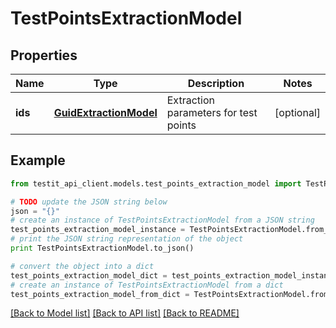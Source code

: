 # TestPointsExtractionModel


## Properties
Name | Type | Description | Notes
------------ | ------------- | ------------- | -------------
**ids** | [**GuidExtractionModel**](GuidExtractionModel.md) | Extraction parameters for test points | [optional] 

## Example

```python
from testit_api_client.models.test_points_extraction_model import TestPointsExtractionModel

# TODO update the JSON string below
json = "{}"
# create an instance of TestPointsExtractionModel from a JSON string
test_points_extraction_model_instance = TestPointsExtractionModel.from_json(json)
# print the JSON string representation of the object
print TestPointsExtractionModel.to_json()

# convert the object into a dict
test_points_extraction_model_dict = test_points_extraction_model_instance.to_dict()
# create an instance of TestPointsExtractionModel from a dict
test_points_extraction_model_from_dict = TestPointsExtractionModel.from_dict(test_points_extraction_model_dict)
```
[[Back to Model list]](../README.md#documentation-for-models) [[Back to API list]](../README.md#documentation-for-api-endpoints) [[Back to README]](../README.md)


